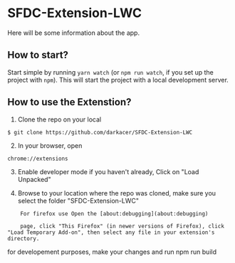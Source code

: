 # SFDC-Extension-LWC

Here will be some information about the app.

## How to start?

Start simple by running `yarn watch` (or `npm run watch`, if you set up the project with `npm`). This will start the project with a local development server.

## How to use the Extenstion?

1. Clone the repo on your local

```
$ git clone https://github.com/darkacer/SFDC-Extension-LWC
```

2. In your browser, open

```
chrome://extensions
```

3. Enable developer mode if you haven't already, Click on "Load Unpacked"

4. Browse to your location where the repo was cloned, make sure you select the folder "SFDC-Extension-LWC"

```
    For firefox use Open the [about:debugging](about:debugging)

    page, click "This Firefox" (in newer versions of Firefox), click "Load Temporary Add-on", then select any file in your extension's directory.
```

for developement purposes,
make your changes and run
npm run build
